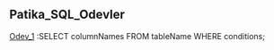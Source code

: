 ## Patika_SQL_Odevler

[Odev_1](https://github.com/ErvaCelik/PatikaSQLOdevler/blob/main/Odevler/Odev1.sql) :SELECT columnNames FROM tableName WHERE conditions; 
